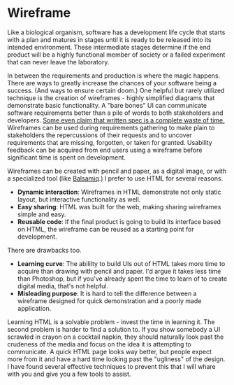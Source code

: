Wireframe
=========

Like a biological organism, software has a development life cycle that starts with a plan and matures in stages until it is ready to be released into its intended environment. These intermediate stages determine if the end product will be a highly functional member of society or a failed experiment that can never leave the laboratory.

In between the requirements and production is where the magic happens. There are ways to greatly increase the chances of your software being a success. (And ways to ensure certain doom.) One helpful but rarely utilized technique is the creation of wireframes - highly simplified diagrams that demonstrate basic functionality. A "bare bones" UI can communicate software requirements better than a pile of words to both stakeholders and developers. [Some even claim that written spec is a complete waste of time.](https://gettingreal.37signals.com/ch11_Theres_Nothing_Functional_about_a_Functional_Spec.php) Wireframes can be used during requirements gathering to make plain to stakeholders the repercussions of their requests and to uncover requirements that are missing, forgotten, or taken for granted. Usability feedback can be acquired from end users using a wireframe before significant time is spent on development. 

Wireframes can be created with pencil and paper, as a digital image, or with a specialized tool (like [Balsamiq](https://balsamiq.com/).) I prefer to use HTML for several reasons.

* **Dynamic interaction**: Wireframes in HTML demonstrate not only static layout, but interactive functionality as well.
* **Easy sharing**: HTML was built for the web, making sharing wireframes simple and easy.
* **Reusable code**: If the final product is going to build its interface based on HTML, the wireframe can be reused as a starting point for development.

There are drawbacks too.

* **Learning curve**: The abililty to build UIs out of HTML takes more time to acquire than drawing with pencil and paper. I'd argue it takes less time than Photoshop, but if you've already spent the time to learn of to create digital media, that's not helpful.
* **Misleading purpose**: It is hard to tell the difference between a wireframe designed for quick demonstration and a poorly made application.

Learning HTML is a solvable problem - invest the time in learning it. The second problem is harder to find a solution to. If you show somebody a UI scrawled in crayon on a cocktail napkin, they should naturally look past the crudeness of the media and focus on the idea it is attempting to communicate. A quick HTML page looks way better, but people expect more from it and have a hard time looking past the "ugliness" of the design. I have found several effective techniques to prevent this that I will whare with you and give you a few tools to assist.
